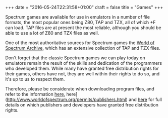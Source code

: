 +++
date = "2016-05-24T22:31:58+01:00"
draft = false
title = "Games"
+++

Spectrum games are available for use in emulators in a number of file formats, the most popular ones being
Z80, TAP and TZX, all of which +F can load. TAP files are at present the most reliable, although you should be able
to use a lot of Z80 and TZX files as well.

One of the most authoritative sources for Spectrum games the [World of Spectrum Archive](http://www.worldofspectrum.org/archive.html),
which has an extensive collection of TAP and TZX files.

Don't forget that the classic Spectrum games we can play today on emulators remain the result of the skills and
dedication of the programmers who developed them. While many have granted free distribution rights for their games,
others have not, they are well within their rights to do so, and it's up to us to respect them.

Therefore, please be considerate when downloading program files, and refer to the information [here](http://www.worldofspectrum.org/permits), here](http://www.worldofspectrum.org/permits/publishers.html) and [here](http://www.worldofspectrum.org/permits/individuals.html) for full details on which publishers and
developers have granted free distribution rights.
